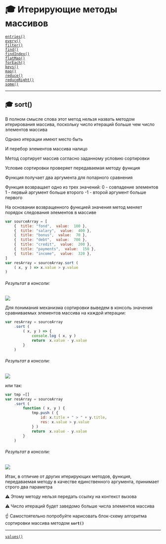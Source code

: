 # :mortar_board: Итерирующие методы массивов

[`entries()`](Array.prototype.entries)<br/>
[`every()`](Array.prototype.every)<br/>
[`filter()`](Array.prototype.filter)<br/>
[`find()`](Array.prototype.find)<br/>
[`findIndex()`](Array.prototype.findIndex)<br/>
[`flatMap()`](Array.prototype.flatMap)<br/>
[`forEach()`](Array.prototype.forEach)<br/>
[`keys()`](Array.prototype.keys)<br/>
[`map()`](Array.prototype.map)<br/>
[`reduce()`](Array.prototype.reduce)<br/>
[`reduceRight()`](Array.prototype.reduceRight)<br/>
[`some()`](Array.prototype.some)<br/>
***
## :mortar_board: sort()
В полном смысле слова этот метод нельзя назвать методом итерирования массива, поскольку число итераций больше чем число элементов массива

Однако итерации имеют место быть

И перебор элементов массива налицо

Метод сортирует массив согласно заданному условию сортировки

Условие сортировки проверяет передаваемая методу функция

Функция получает два аргумента для попарного сравнения

Функция возвращает одно из трех значений:
    0 - совпадение элементов
    1 - первый аргумент больше второго
   -1 - второй аргумент больше первого

На основании возвращенного функцией значения метод меняет порядок следования элементов в массиве
```javascript
var sourceArray = [
    {  title: "fond",  value:  100 },
    {  title: "salary",  value:  400 },
    {  title: "bonus",  value:  70 },
    {  title: "debt",  value:  700 },
    {  title: "credit",  value:  200 },
    {  title: "payments",  value:  150 },
    {  title: "income",  value:  320 },
]
var resArray = sourceArray.sort (
    ( x, y ) => x.value > y.value
)
```
###### Результат в консоли:
![](https://lh3.googleusercontent.com/_kieTSevJPydMdJvUSTGAQmoLtEipovy2egnkI-OhWoeiEpzmmPvFpN52pWRe_C5Bi3_K7mybJ3pXOc7egWdOlCqrHRXo916ICx9S39_aHNHnH2Pf-2b4b8CMDU-txQ2bYYxDHvLXXoIKOo)

Для понимания механизма сортировки выведем в консоль значения сравниваемых элементов массива на каждой итерации:
```javascript
var resArray = sourceArray
    .sort (
        ( x, y ) => {
            console.log ( x, y )
            return  x.value - y.value
        }
    )
```
###### Результат в консоли:
![](https://lh5.googleusercontent.com/XmbzknCG7kbLJdPV9BeqUAsbzTHjkNk5iGlLHP-HxmrpS4adhF423C9tU5nSbxhYwDfpJcOOQpdRg2otOPquShU_6wojcwZqiFKp53N01KpRYW8gZug0IK_gkMHkF1HKX7gSAzsz5I2j1f8)

или так:
```javascript
var tmp =[]
var resArray = sourceArray
    .sort (
        function ( x, y ) {
            tmp.push ( {
                id: x.title + " > " + y.title,
                res: x.value > y.value
            } )
            return  x.value - y.value
        }
    )
```
###### Результат в консоли:
![](https://lh3.googleusercontent.com/u0aPsglhKK5UuoR5jJ-PYaURxvHFysDomO4yhpzGsTq1eLG9BfCDMuAf_kQ3ULL-e2xluQL49PVdgunPTH62i_c_oPtqPaDTWmrqrZobhnUd66v9lRvtWPPEa_SqEWNbf8VbRoV80LyktK4)

Итак, в отличие от других итерирующих методов, функция, передаваемая методу в качестве единственного аргумента, принимает строго два параметра

:warning: Этому методу нельзя передать ссылку на контекст вызова

:warning: Число итераций будет заведомо больше числа элементов массива

☝ Самостоятельно попробуйте нарисовать блок-схему алгоритма сортировки массива методом  **`sort()`**
***
[`values()`](Array.prototype.values)<br/>
